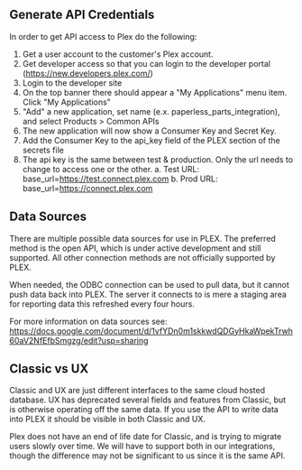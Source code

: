 ## Generate API Credentials

In order to get API access to Plex do the following:

1. Get a user account to the customer's Plex account.
2. Get developer access so that you can login to the developer portal (https://new.developers.plex.com/)
3. Login to the developer site
4. On the top banner there should appear a "My Applications" menu item. Click "My Applications"
5. "Add" a new application, set name (e.x. paperless_parts_integration), and select Products > Common APIs
6. The new application will now show a Consumer Key and Secret Key.
7. Add the Consumer Key to the api_key field of the PLEX section of the secrets file
8. The api key is the same between test & production. Only the url needs to change to access one or the other. a. Test
   URL: base_url=https://test.connect.plex.com
   b. Prod URL: base_url=https://connect.plex.com

## Data Sources

There are multiple possible data sources for use in PLEX. The preferred method is the open API, which is under active
development and still supported. All other connection methods are not officially supported by PLEX.

When needed, the ODBC connection can be used to pull data, but it cannot push data back into PLEX. The server it
connects to is mere a staging area for reporting data this refreshed every four hours.

For more information on data sources
see: https://docs.google.com/document/d/1vfYDn0m1skkwdQDGyHkaWpekTrwh60aV2NfEfbSmgzg/edit?usp=sharing

## Classic vs UX

Classic and UX are just different interfaces to the same cloud hosted database. UX has deprecated several fields and
features from Classic, but is otherwise operating off the same data. If you use the API to write data into PLEX it
should be visible in both Classic and UX.

Plex does not have an end of life date for Classic, and is trying to migrate users slowly over time. We will have to
support both in our integrations, though the difference may not be significant to us since it is the same API.


